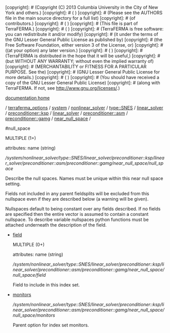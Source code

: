 [copyright]: # (Copyright (C) 2013 Columbia University in the City of New York and others.)
[copyright]: # ( )
[copyright]: # (Please see the AUTHORS file in the main source directory for a full list)
[copyright]: # (of contributors.)
[copyright]: # ( )
[copyright]: # (This file is part of TerraFERMA.)
[copyright]: # ( )
[copyright]: # (TerraFERMA is free software: you can redistribute it and/or modify)
[copyright]: # (it under the terms of the GNU Lesser General Public License as published by)
[copyright]: # (the Free Software Foundation, either version 3 of the License, or)
[copyright]: # ((at your option) any later version.)
[copyright]: # ( )
[copyright]: # (TerraFERMA is distributed in the hope that it will be useful,)
[copyright]: # (but WITHOUT ANY WARRANTY; without even the implied warranty of)
[copyright]: # (MERCHANTABILITY or FITNESS FOR A PARTICULAR PURPOSE. See the)
[copyright]: # (GNU Lesser General Public License for more details.)
[copyright]: # ( )
[copyright]: # (You should have received a copy of the GNU Lesser General Public License)
[copyright]: # (along with TerraFERMA. If not, see <http://www.gnu.org/licenses/>.)

[documentation home](Documentation)

/ [terraferma_options](../../../../../../../../../../terraferma_options.md) / [system](../../../../../../../../../system.md) / [nonlinear_solver](../../../../../../../../nonlinear_solver.md) / [type::SNES](../../../../../../../type__SNES.md) / [linear_solver](../../../../../../linear_solver.md) / [preconditioner::ksp](../../../../../preconditioner__ksp.md) / [linear_solver](../../../../linear_solver.md) / [preconditioner::asm](../../../preconditioner__asm.md) / [preconditioner::gamg](../../preconditioner__gamg.md) / [near_null_space](../near_null_space.md) /

#null_space

MULTIPLE (1+) 

attributes: name (string) 

*/system/nonlinear_solver/type::SNES/linear_solver/preconditioner::ksp/linear_solver/preconditioner::asm/preconditioner::gamg/near_null_space/null_space*

Describe the null spaces.  Names must be unique within this near null space setting.

Fields not included in any parent fieldsplits will be excluded from this nullspace 
even if they are described below (a warning will be given).

Nullspaces default to being constant over any fields described.  If no fields are specified
then the entire vector is assumed to contain a constant nullspace.  To describe variable
nullspaces python functions must be attached underneath the description of the field.

* [field](null_space/field.md "child")

    MULTIPLE (0+) 

    attributes: name (string) 

    */system/nonlinear_solver/type::SNES/linear_solver/preconditioner::ksp/linear_solver/preconditioner::asm/preconditioner::gamg/near_null_space/null_space/field*

    Field to include in this index set.

* [monitors](null_space/monitors.md "child")

    */system/nonlinear_solver/type::SNES/linear_solver/preconditioner::ksp/linear_solver/preconditioner::asm/preconditioner::gamg/near_null_space/null_space/monitors*

    Parent option for index set monitors.

[autogenerated]: # (This file was automatically generated from the schema file:/home/cwilson/repos/github/TerraFERMA/TerraFERMA/buckettools/schemas/solvers.rng.)

